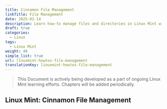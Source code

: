 ```yaml
---
title: Cinnamon File Management
linkTitle: File Management
date: 2025-02-14
description: Learn how-to manage files and directories in Linux Mint with this step-by-step guide on file management tasks and best practices for Linux Mint.
draft: true
categories:
  - Linux
tags:
  - Linux Mint
weight: 40
simple_list: true
url: linuxmint-howtos-file-management
translationKey: linuxmint-howtos-file-management
---
```


> This Document is actively being developed as a part of ongoing Linux Mint learning efforts. Chapters will be added periodically.

## Linux Mint: Cinnamon File Management

